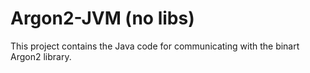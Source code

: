 # Argon2-JVM (no libs)

This project contains the Java code for communicating with the binart Argon2 library.
